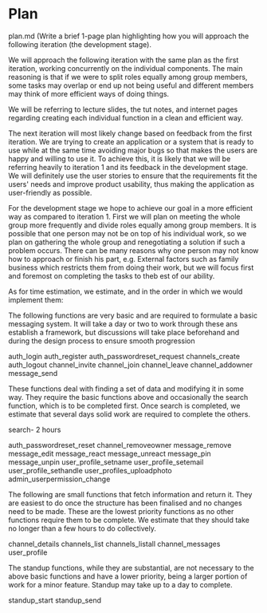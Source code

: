 # Plan

plan.md (Write a brief 1-page plan highlighting how you will approach the following iteration (the development stage).

We will approach the following iteration with the same plan as the first iteration, working concurrently on the individual components.  The main reasoning is that if we were to split roles equally among group members, some tasks may overlap or end up not being useful and different members may think of more efficient ways of doing things.

We will be referring to lecture slides, the tut notes, and internet pages regarding creating each individual function in a clean and efficient way.

The next iteration will most likely change based on feedback from the first iteration.  We are trying to create an application or a system that is ready to use while at the same time avoiding major bugs so that makes the users are happy and willing to use it. To achieve this, it is likely that we will be referring heavily to iteration 1 and its feedback in the development stage.  We will definitely use the user stories to ensure that the requirements fit the users' needs and improve product usability, thus making the application as user-friendly as possible.  

For the development stage we hope to achieve our goal in a more efficient way as compared to iteration 1.  First we will plan on meeting the whole group more frequently and divide roles equally among group members.  It is possible that one person may not be on top of his individual work, so we plan on gathering the whole group and renegotiating a solution if such a problem occurs.  There can be many reasons why one person may not know how to approach or finish his part, e.g. External factors such as family business which restricts them from doing their work, but we will focus first and foremost on completing the tasks to theb est of our ability.

As for time estimation, we estimate, and in the order in which we would implement them:

The following functions are very basic and are required to formulate a basic messaging system. It will take a day or two to work through these ans establish a framework, but discussions will take place beforehand and during the design process to ensure smooth progression

auth_login
auth_register
auth_passwordreset_request
channels_create
auth_logout
channel_invite
channel_join
channel_leave
channel_addowner
message_send

These functions deal with finding a set of data and modifying it in some way. They require the basic functions above and occasionally the search function, which is to be completed first. Once search is completed, we estimate that several days solid work are required to complete the others.

search- 2 hours

auth_passwordreset_reset
channel_removeowner
message_remove
message_edit
message_react
message_unreact
message_pin
message_unpin
user_profile_setname
user_profile_setemail
user_profile_sethandle
user_profiles_uploadphoto
admin_userpermission_change

The following are small functions that fetch information and return it. They are easiest to do once the structure has been finalised and no changes need to be made. These are the lowest priority functions as no other functions require them to be complete. We estimate that they should take no longer than a few hours to do collectively.

channel_details
channels_list
channels_listall
channel_messages
user_profile

The standup functions, while they are substantial, are not necessary to the above basic functions and have a lower priority, being a larger portion of work for a minor feature. Standup may take up to a day to complete.

standup_start
standup_send